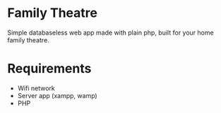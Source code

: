 # Family Theatre
 Simple databaseless web app made with plain php, built for your home family theatre.

# Requirements
- Wifi network
- Server app (xampp, wamp)
- PHP
